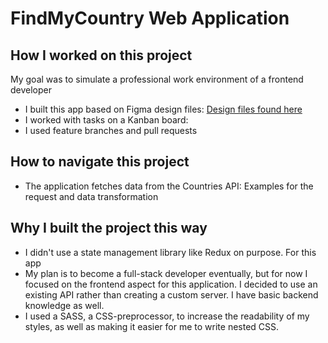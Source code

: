 # FindMyCountry Web Application

## How I worked on this project
My goal was to simulate a professional work environment of a frontend developer
- I built this app based on Figma design files: [Design files found here](https://github.com/sephorus/rest-countries/tree/main/design)
- I worked with tasks on a Kanban board: 
- I used feature branches and pull requests

## How to navigate this project
- The application fetches data from the Countries API: Examples for the request and data transformation

## Why I built the project this way
- I didn't use a state management library like Redux on purpose. For this app
- My plan is to become a full-stack developer eventually, but for now I focused on the frontend aspect for this application. I decided to use an existing API rather than creating a custom server. I have basic backend knowledge as well.
- I used a SASS, a CSS-preprocessor, to increase the readability of my styles, as well as making it easier for me to write nested CSS.
